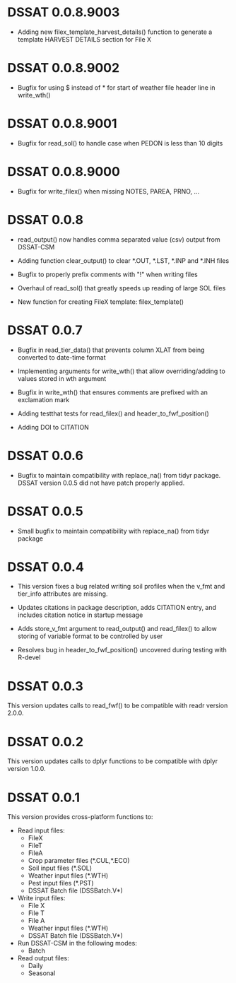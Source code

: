 # DSSAT 0.0.8.9003

- Adding new filex_template_harvest_details() function to generate a template HARVEST DETAILS section for File X

# DSSAT 0.0.8.9002

- Bugfix for using $ instead of * for start of weather file header line in write_wth()

# DSSAT 0.0.8.9001

- Bugfix for read_sol() to handle case when PEDON is less than 10 digits

# DSSAT 0.0.8.9000

- Bugfix for write_filex() when missing NOTES, PAREA, PRNO, ...

# DSSAT 0.0.8

- read_output() now handles comma separated value (csv) output from DSSAT-CSM

- Adding function clear_output() to clear \*.OUT, \*.LST, \*.INP and \*.INH files

- Bugfix to properly prefix comments with "!" when writing files

- Overhaul of read_sol() that greatly speeds up reading of large SOL files

- New function for creating FileX template: filex_template()

# DSSAT 0.0.7

- Bugfix in read_tier_data() that prevents column XLAT from being converted to date-time format

- Implementing arguments for write_wth() that allow overriding/adding to values stored in wth argument

- Bugfix in write_wth() that ensures comments are prefixed with an exclamation mark

- Adding testthat tests for read_filex() and header_to_fwf_position()

- Adding DOI to CITATION

# DSSAT 0.0.6

- Bugfix to maintain compatibility with replace_na() from tidyr package. DSSAT version 0.0.5 did not have patch properly applied.

# DSSAT 0.0.5

- Small bugfix to maintain compatibility with replace_na() from tidyr package

# DSSAT 0.0.4

- This version fixes a bug related writing soil profiles when the v_fmt and tier_info attributes are missing.

- Updates citations in package description, adds CITATION entry, and includes citation notice in startup message

- Adds store_v_fmt argument to read_output() and read_filex() to allow storing of variable format to be controlled by user

- Resolves bug in header_to_fwf_position() uncovered during testing with R-devel

# DSSAT 0.0.3

This version updates calls to read_fwf() to be compatible with readr version 2.0.0.

# DSSAT 0.0.2

This version updates calls to dplyr functions to be compatible with dplyr version 1.0.0.

# DSSAT 0.0.1

This version provides cross-platform functions to:
  - Read input files:
    - FileX
    - FileT
    - FileA
    - Crop parameter files (\*.CUL,\*.ECO)
    - Soil input files (\*.SOL)
    - Weather input files (\*.WTH)
    - Pest input files (\*.PST)
    - DSSAT Batch file (DSSBatch.V\*)
- Write input files:
    - File X
    - File T
    - File A
    - Weather input files (\*.WTH)
    - DSSAT Batch file (DSSBatch.V\*)
- Run DSSAT-CSM in the following modes:
    - Batch
- Read output files:
    - Daily
    - Seasonal
